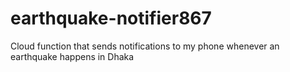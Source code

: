 # earthquake-notifier867
Cloud function that sends notifications to my phone whenever an earthquake happens in Dhaka
